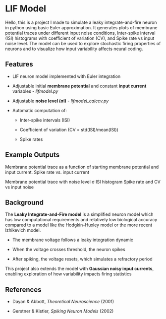# LIF Model

Hello, this is a project I made to simulate a leaky integrate-and-fire neuron in python using basic Euler approximation. It generates plots of membrane potential traces under different input noise conditions, Inter-spike interval (ISI) histograms with coefficient of variation (CV), and Spike rate vs input noise level. The model can be used to explore stochastic firing properties of neurons and to visualize how input variability affects neural coding.

## Features
-   LIF neuron model implemented with Euler integration
-   Adjustable initial **membrane potential** and constant **input current** variables - *lifmodel.py*
    
-   Adjustable **noise level (σI)** - *lifmodel_calccv.py*
    
-   Automatic computation of:
    
    -   Inter-spike intervals (ISI)
        
    -   Coefficient of variation (CV = std(ISI)/mean(ISI))
        
    -   Spike rates
        
## Example Outputs
Membrane potential trace as a function of starting membrane potential and input current.
Spike rate vs. input current

Membrane potential trace with noise level σ
ISI histogram
Spike rate and CV vs input noise
## Background
The **Leaky Integrate-and-Fire model** is a simplified neuron model which has low computational requirements and relatively low biological accuracy compared to a model like the Hodgkin–Huxley model or the more recent Izhikevich model.

-   The membrane voltage follows a leaky integration dynamic
    
-   When the voltage crosses threshold, the neuron spikes
    
-   After spiking, the voltage resets, which simulates a refractory period
    

This project also extends the model with **Gaussian noisy input currents**, enabling exploration of how variability impacts firing statistics
## References
-   Dayan & Abbott, _Theoretical Neuroscience_ (2001)
    
-   Gerstner & Kistler, _Spiking Neuron Models_ (2002)
